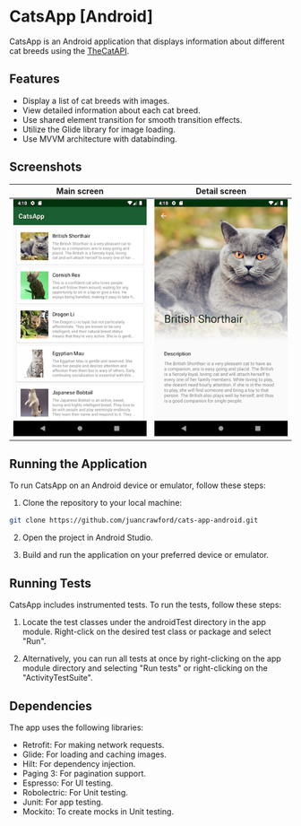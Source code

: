 # CatsApp [Android]

CatsApp is an Android application that displays information about different cat breeds using the [TheCatAPI](https://thecatapi.com/).

## Features

- Display a list of cat breeds with images.
- View detailed information about each cat breed.
- Use shared element transition for smooth transition effects.
- Utilize the Glide library for image loading.
- Use MVVM architecture with databinding.

## Screenshots

|Main screen      | Detail screen      |
|------------|-------------|
| ![alt text](https://github.com/juancrawford/cats-app-android/blob/main/screenshots/Screenshot_1717063493.png) | ![alt text](https://github.com/juancrawford/cats-app-android/blob/main/screenshots/Screenshot_1717063501.png) |

## Running the Application

To run CatsApp on an Android device or emulator, follow these steps:

1. Clone the repository to your local machine:

```bash
git clone https://github.com/juancrawford/cats-app-android.git
```

2. Open the project in Android Studio.

3. Build and run the application on your preferred device or emulator.

## Running Tests

CatsApp includes instrumented tests. To run the tests, follow these steps:

1. Locate the test classes under the androidTest directory in the app module. Right-click on the desired test class or package and select "Run".

2. Alternatively, you can run all tests at once by right-clicking on the app module directory and selecting "Run tests" or right-clicking on the "ActivityTestSuite".

## Dependencies

The app uses the following libraries:

* Retrofit: For making network requests.
* Glide: For loading and caching images.
* Hilt: For dependency injection.
* Paging 3: For pagination support.
* Espresso: For UI testing.
* Robolectric: For Unit testing.
* Junit: For app testing.
* Mockito: To create mocks in Unit testing.